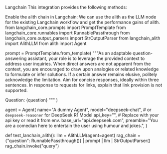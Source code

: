 Langchain
This integration provides the following methods:

Enable the alith chain in Langchain: We can use the alith as the LLM node for the existing Langchain workflow and get the performance gains of alith.
from langchain_core.prompts import PromptTemplate
from langchain_core.runnables import RunnablePassthrough
from langchain_core.output_parsers import StrOutputParser
from langchain_alith import AlithLLM
from alith import Agent
 
prompt = PromptTemplate.from_template(
    """As an adaptable question-answering assistant, your role is to leverage the provided context to address user inquiries. When direct answers are not apparent from the context, you are encouraged to draw upon analogies or related knowledge to formulate or infer solutions. If a certain answer remains elusive, politely acknowledge the limitation. Aim for concise responses, ideally within three sentences. In response to requests for links, explain that link provision is not supported.
 
Question: {question}
"""
)
 
agent = Agent(
    name="A dummy Agent",
    model="deepseek-chat",  # or `deepseek-reasoner` for DeepSeek R1 Model
    api_key="<Your API Key>",  # Replace with your api key or read it from env.
    base_url="api.deepseek.com",
    preamble="You are a comedian here to entertain the user using humour and jokes.",
)
 
 
def test_lanchain_alith():
    llm = AlithLLM(agent=agent)
    rag_chain = {"question": RunnablePassthrough()} | prompt | llm | StrOutputParser()
    rag_chain.invoke("query")
